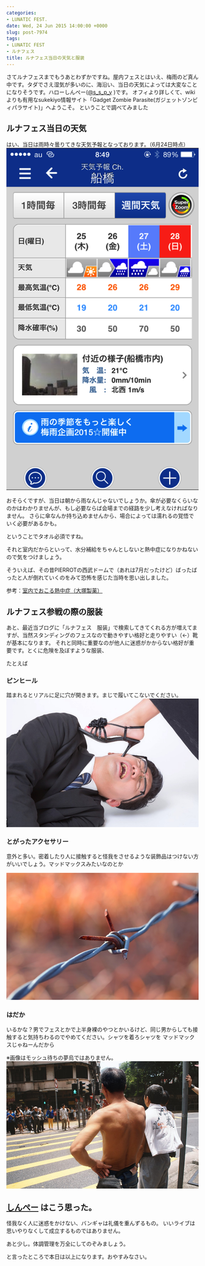 ```yaml
---
categories:
- LUNATIC FEST.
date: Wed, 24 Jun 2015 14:00:00 +0000
slug: post-7974
tags:
- LUNATIC FEST
- ルナフェス
title: ルナフェス当日の天気と服装
---
```


さてルナフェスまでもうあとわずかですね。屋内フェスとはいえ、梅雨のど真ん中です。タダでさえ湿気が多いのに、海沿い、当日の天気によっては大変なことになりそうです。<!--more-->ハローしんぺー(<a href="https://twitter.com/s_s_p_y" target="_blank">@s_s_p_y</a> )です。
オフィより詳しくて、wikiよりも有用なsukekiyo情報サイト「Gadget Zombie Parasite(ガジェットゾンビィパラサイト)」へようこそ。
ということで調べてみました


<h2>ルナフェス当日の天気</h2>

はい、当日は雨時々曇りてきな天気予報となっております。（6月24日時点）
![](images/IIMG_7338-2.png)

おそらくですが、当日は朝から雨なんじゃないでしょうか。傘が必要なくらいなのかはわかりませんが、もし必要ならば会場までの経路を少し考えなければなりません。
さらに傘なんか持ち込めませんから、場合によっては濡れるの覚悟でいく必要があるかも。

ということでタオル必須ですね。

それと室内だからといって、水分補給をちゃんとしないと熱中症になりかねないので気をつけましょう。

そういえば、その昔PIERROTの西武ドームで（あれは7月だったけど）ばったばったと人が倒れていくのをみて恐怖を感じた当時を思い出しました。

参考：<a href="https://www.otsuka.co.jp/health_illness/heatdisorder/care_09/">室内でおこる熱中症（大塚製薬）</a>


<h2>ルナフェス参戦の際の服装</h2>

あと、最近当ブログに「ルナフェス　服装」で検索してきてくれる方が増えてますが、当然スタンディングのフェスなので動きやすい格好と走りやすい（←）靴が基本になります。
それと同時に重要なのが他人に迷惑がかからない格好が重要です。とくに危険を及ぼすような服装、

たとえば

<h3>ピンヒール</h3>

踏まれるとリアルに足に穴が開きます。まじで履いてこないでください。
![](images/Ihttps-www.pakutaso.com-assets_c-2015-05-OZPA_kuroipinhirudehumareru-thumb-1000xauto-15748.jpg)

<h3>とがったアクセサリー</h3>

意外と多い。密着したり人に接触すると怪我をさせるような装飾品はつけない方がいいでしょう。マッドマックスみたいなのとか

![](images/Ihttps-www.pakutaso.com-assets_c-2015-05-C789_yuusitessen-thumb-1000xauto-14923.jpg)

<h3>はだか</h3>

いるかな？男でフェスとかで上半身裸のやつとかいるけど、同じ男からしても接触すると気持ちわるのでやめてください。シャツを着ろシャツを
マッドマックスじゃねーんだから

※画像はモッシュ待ちの夢烏ではありません。
![](images/Ihttps-www.pakutaso.com-assets_c-2015-06-MAT88_honkonojisan-thumb-1000xauto-16155.jpg)


<h2><a href="https://twitter.com/s_s_p_y" target="_blank">しんぺー</a> はこう思った。</h2>

怪我なく人に迷惑をかけない、バンギャは礼儀を重んずるもの。
いいライブは思いやりなくして成立するものではありません。



あと少し。体調管理を万全にしてのぞみましょう。


と言ったところで本日は以上になります。おやすみなさい。
